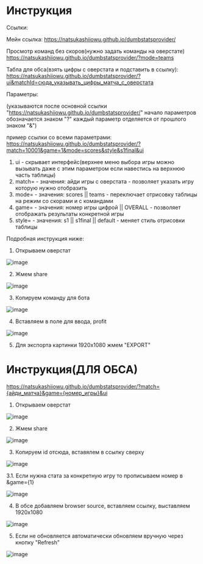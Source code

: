 # Инструкция

Ссылки:

Мейн ссылка:
https://natsukashiiowu.github.io/dumbstatsprovider/

Просмотр команд без скоров(нужно задать команды на оверстате) 
https://natsukashiiowu.github.io/dumbstatsprovider/?mode=teams

Табла для обса(взять цифры с оверстата и подставить в ссылку):
https://natsukashiiowu.github.io/dumbstatsprovider/?ui&matchId=сюда_указывать_цифры_матча_с_оверстата

Параметры:

(указываются после основной ссылки "https://natsukashiiowu.github.io/dumbstatsprovider/" 
начало параметров обозначается знаком "?" каждый параметр отделяется от прошлого знаком "&")

пример ссылки со всеми параметрами: https://natsukashiiowu.github.io/dumbstatsprovider/?match=10001&game=1&mode=scores&style&s1final&ui

1.  ui - скрывает интерфейс(верхнее меню выбора игры можно вызывать даже с этим параметром если навестись на верхнюю часть таблицы)
2.  match= - значения: айди игры с оверстата - позволяет указать игру которую нужно отобразить 
3.  mode= - значения: scores || teams - переключает отрисовку таблицы на режим со скорами и с командами
4.   game= - значения: номер игры цифрой || OVERALL - позволяет отображать результаты конкретной игры
5.   style= - значения: s1 || s1final || default - меняет стиль отрисовки таблицы

Подробная инструкция ниже:

1. Открываем оверстат

![image](https://github.com/user-attachments/assets/eef3664b-3045-46a6-88b2-18dc0dbd4356)

2. Жмем share

![image](https://github.com/user-attachments/assets/e47fd1a5-a8c2-407b-9681-4cd3ed86c2d4)

3. Копируем команду для бота

![image](https://github.com/user-attachments/assets/8ddcb542-c42f-40bc-b31a-a30e2fcc5d54)

4. Вставляем в поле для ввода, profit

![image](https://github.com/user-attachments/assets/c4207f75-d77c-4999-860a-1d101bf5ba56)

5. Для экспорта картинки 1920x1080 жмем "EXPORT"

# Инструкция(ДЛЯ ОБСА)
https://natsukashiiowu.github.io/dumbstatsprovider/?match={айди_матча}&game={номер_игры}&ui

1. Открываем оверстат

![image](https://github.com/user-attachments/assets/eef3664b-3045-46a6-88b2-18dc0dbd4356)

2. Жмем share

![image](https://github.com/user-attachments/assets/e47fd1a5-a8c2-407b-9681-4cd3ed86c2d4)

3. Копируем id отсюда, вставялем в ссылку сверху

![image](https://github.com/user-attachments/assets/de65db35-78ad-4cd7-bdda-c35d5a86ede4)

3.1. Если нужна стата за конкретную игру то прописываем номер в &game={1}

![image](https://github.com/user-attachments/assets/8aca7eb1-e6c8-4033-a9d6-f6b64c857cc9)

4. В обсе добавляем browser source, вставляем ссылку, выставляем 1920x1080

![image](https://github.com/user-attachments/assets/0f037d53-c5a5-4a33-a237-5ace2b025476)

5. Если не обновляется автоматически обновляем вручную через кнопку "Refresh"

![image](https://github.com/user-attachments/assets/0ab9ad4e-d666-454b-b644-3bd48f2fa926)

